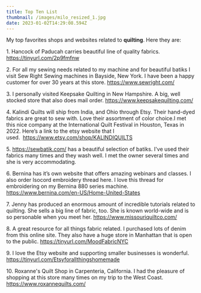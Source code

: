 ```yaml
---
title: Top Ten List
thumbnail: /images/milo_resized_1.jpg
date: 2023-01-02T14:29:08.594Z
---
```

M﻿y top favorites shops and websites related to **quilting**. Here they are:

1﻿. Hancock of Paducah carries beautiful line of quality fabrics. <https://tinyurl.com/2p9fmfnw>

2﻿.  For all my sewing needs related to my machine and for beautiful batiks I visit Sew Right Sewing machines in Bayside, New York.  I have been a happy customer for over 30 years at this store. <https://www.sewright.com/>

3﻿. I personally visited Keepsake Quilting in New Hampshire.  A big, well stocked store that also does mail order. <https://www.keepsakequilting.com/>[](keepsakequilting.com)[](https://www.keepsakequilting.com/)

4﻿. Kalindi Quilts will ship from India, and Ohio through Etsy. Their hand-dyed fabrics are great to sew with. Love their assortment of color choice.I met this nice company at the International Quilt Festival in Houston, Texas in 2022. Here’s a link to the etsy website that I used.  <https://www.etsy.com/shop/KALINDIQUILTS>

5﻿. [](sewbatik.com)<https://sewbatik.com/> has a beautiful selection of batiks.  I've used their fabrics many times and they wash well. I met the owner several times and she is very accommodating. 

6﻿. Bernina has it’s own website that offers amazing webinars and classes. I also order Isocord embroidery thread here. I love this thread for embroidering on my Bernina 880 series machine.  <https://www.bernina.com/en-US/Home-United-States>

7﻿. [](missouriquiltco.com)Jenny has produced an enormous amount of incredible tutorials related to quilting. She sells a big line of fabric, too. She is known world-wide and is so personable when you meet her. <https://www.missouriquiltco.com/>

8﻿. A great resource for all things fabric related.  I purchased lots of denim from this online site.  They also have a huge store in Manhattan that is open to the public. [](< https://tinyurl.com/MoodFabric>)<https://tinyurl.com/MoodFabricNYC>

9﻿. I love the Etsy website and supporting smaller businesses is wonderful. <https://tinyurl.com/Etsyforallthingshomemade>

1﻿0. Roxanne's Quilt Shop in Carpenteria, California. I had the pleasure of shopping at this store many times on my trip to the West Coast. <https://www.roxannequilts.com/>[](roxannequilts.com)